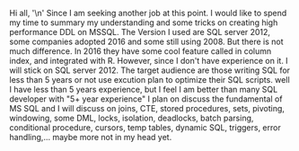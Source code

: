 Hi all, '\n'
  Since I am seeking another job at this point. I would like to spend my time to summary my understanding and some tricks on creating high performance DDL on MSSQL.
  The Version I used are SQL server 2012, some companies adopted 2016 and some still using 2008. But there is not much difference. In 2016 they have some cool feature called in column index, and integrated with R. However, since I don't have experience on it. I will stick on SQL server 2012.
  The target audience are those writing SQL for less than 5 years or not use excution plan to optimize their SQL scripts. well I have less than 5 years experience, but I feel I am better than many SQL developer with "5+ year experience"
  I plan on discuss the fundamental of MS SQL and I will discuss on joins, CTE, stored procedures, sets, pivoting, windowing, some DML, locks, isolation, deadlocks, batch parsing, conditional procedure, cursors, temp tables, dynamic SQL, triggers, error handling,... maybe more not in my head yet.
